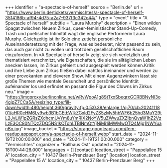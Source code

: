 +++
identifier = "a-spectacle-of-herself"
source = "Berlin.de"
url = "https://www.berlin.de/tickets/vermischtes/a-spectacle-of-herself-3514186b-af94-4d75-a2a7-937f3c342c44/"
type = "event"
title = "A Spectacle of herself"
subtitle = "Laura Murphy"
description = "Einen wilden Spagat zwischen Neuem Zirkus, queer-feministischer Stand-Up-Comedy, Trash und poetischer Intimität wagt die englische Performerin Laura Murphy. Gleichzeitig ist ihr Solo eine zutiefst persönliche Auseinandersetzung mit der Frage, was es bedeutet, nicht passend zu sein, das auch gar nicht zu wollen und trotzdem gesellschaftlichen Raum einzufordern. In »A Spectacle of herself« zeigt sie sich verletzlich und thematisiert verschmitzt, wie Eigenschaften, die sie im alltäglichen Leben anecken lassen, im Zirkus gefeiert und ausgespielt werden können.Kritik und ihre Liebe zum Zirkus fließen dabei nahtlos ineinander und werden zu einer provokanten und cleveren Show. Mit einem Augenzwinkern lässt sie große Themen wie mentale Gesundheit und persönliche Identität aufeinander los und erfindet en passant die Figur des Clowns im Zirkus neu."
image = "https://imgproxy.berlinonline.net/wRvWpoA1g8StTxxSbeqrxGCRBBNyNI3o4gjpZ7CCa5A/resizing_type:fill-down/width:480/height:360/gravity:fp:0.5:0.38/enlarge:1/q:70/cb:2024111801/aHR0cHM6Ly9wb3B1bGEtbWlkZGxld2FyZS5zMy5hbWF6b25hd3MuY29tL2JvLW1pZGRsZXdhcmUvYm8uYmRlX2NoYW5uZWwuZXZlbnQvaW1hZ2VzLzE3OC80NTQzZDQ5NS1kOTdhLTBlNmQtYjNiMi1iMWMwOTQ4Mjg1NWYuanBn.jpg"
image_bucket = "https://storage.googleapis.com/fem-readup.appspot.com/a-spectacle-of-herself.webp"
start_date = "2024-11-19T21:00:00.000"
end_date = "2024-11-19T21:00:00.000"
category = "Vermischtes"
organizer = "Ballhaus Ost"
updated = "2024-11-18T00:44:28.000"
languages = []
[contact]
location_street = "Pappelallee 15 A"
location_city = " 10437 Berlin-Prenzlauer Berg"
[location]
location_street = "Pappelallee 15 A"
location_city = " 10437 Berlin-Prenzlauer Berg"
+++